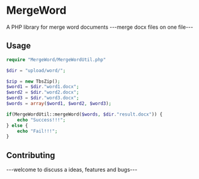 # MergeWord
A PHP library for merge word documents
---merge docx files on one file---


## Usage
```php
require "MergeWord/MergeWordUtil.php"

$dir = "upload/word/";

$zip = new TbsZip();
$word1 = $dir."word1.docx";
$word2 = $dir."word2.docx";
$word3 = $dir."word3.docx";
$words = array($word1, $word2, $word3);

if(MergeWordUtil::mergeWord($words, $dir."result.docx")) {
    echo "Success!!!";
} else {
    echo "Fail!!!";
}

```

## Contributing

---welcome to discuss a ideas, features and bugs---
